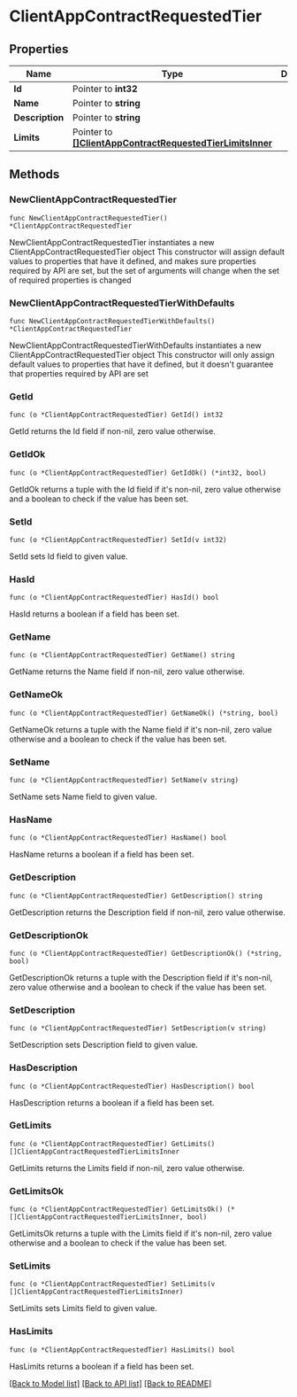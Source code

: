 # ClientAppContractRequestedTier

## Properties

Name | Type | Description | Notes
------------ | ------------- | ------------- | -------------
**Id** | Pointer to **int32** |  | [optional] 
**Name** | Pointer to **string** |  | [optional] 
**Description** | Pointer to **string** |  | [optional] 
**Limits** | Pointer to [**[]ClientAppContractRequestedTierLimitsInner**](ClientAppContractRequestedTierLimitsInner.md) |  | [optional] 

## Methods

### NewClientAppContractRequestedTier

`func NewClientAppContractRequestedTier() *ClientAppContractRequestedTier`

NewClientAppContractRequestedTier instantiates a new ClientAppContractRequestedTier object
This constructor will assign default values to properties that have it defined,
and makes sure properties required by API are set, but the set of arguments
will change when the set of required properties is changed

### NewClientAppContractRequestedTierWithDefaults

`func NewClientAppContractRequestedTierWithDefaults() *ClientAppContractRequestedTier`

NewClientAppContractRequestedTierWithDefaults instantiates a new ClientAppContractRequestedTier object
This constructor will only assign default values to properties that have it defined,
but it doesn't guarantee that properties required by API are set

### GetId

`func (o *ClientAppContractRequestedTier) GetId() int32`

GetId returns the Id field if non-nil, zero value otherwise.

### GetIdOk

`func (o *ClientAppContractRequestedTier) GetIdOk() (*int32, bool)`

GetIdOk returns a tuple with the Id field if it's non-nil, zero value otherwise
and a boolean to check if the value has been set.

### SetId

`func (o *ClientAppContractRequestedTier) SetId(v int32)`

SetId sets Id field to given value.

### HasId

`func (o *ClientAppContractRequestedTier) HasId() bool`

HasId returns a boolean if a field has been set.

### GetName

`func (o *ClientAppContractRequestedTier) GetName() string`

GetName returns the Name field if non-nil, zero value otherwise.

### GetNameOk

`func (o *ClientAppContractRequestedTier) GetNameOk() (*string, bool)`

GetNameOk returns a tuple with the Name field if it's non-nil, zero value otherwise
and a boolean to check if the value has been set.

### SetName

`func (o *ClientAppContractRequestedTier) SetName(v string)`

SetName sets Name field to given value.

### HasName

`func (o *ClientAppContractRequestedTier) HasName() bool`

HasName returns a boolean if a field has been set.

### GetDescription

`func (o *ClientAppContractRequestedTier) GetDescription() string`

GetDescription returns the Description field if non-nil, zero value otherwise.

### GetDescriptionOk

`func (o *ClientAppContractRequestedTier) GetDescriptionOk() (*string, bool)`

GetDescriptionOk returns a tuple with the Description field if it's non-nil, zero value otherwise
and a boolean to check if the value has been set.

### SetDescription

`func (o *ClientAppContractRequestedTier) SetDescription(v string)`

SetDescription sets Description field to given value.

### HasDescription

`func (o *ClientAppContractRequestedTier) HasDescription() bool`

HasDescription returns a boolean if a field has been set.

### GetLimits

`func (o *ClientAppContractRequestedTier) GetLimits() []ClientAppContractRequestedTierLimitsInner`

GetLimits returns the Limits field if non-nil, zero value otherwise.

### GetLimitsOk

`func (o *ClientAppContractRequestedTier) GetLimitsOk() (*[]ClientAppContractRequestedTierLimitsInner, bool)`

GetLimitsOk returns a tuple with the Limits field if it's non-nil, zero value otherwise
and a boolean to check if the value has been set.

### SetLimits

`func (o *ClientAppContractRequestedTier) SetLimits(v []ClientAppContractRequestedTierLimitsInner)`

SetLimits sets Limits field to given value.

### HasLimits

`func (o *ClientAppContractRequestedTier) HasLimits() bool`

HasLimits returns a boolean if a field has been set.


[[Back to Model list]](../README.md#documentation-for-models) [[Back to API list]](../README.md#documentation-for-api-endpoints) [[Back to README]](../README.md)


